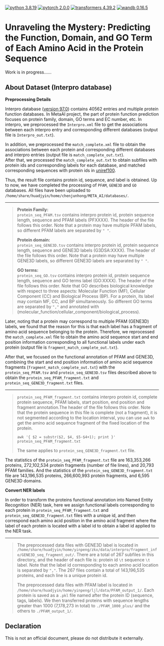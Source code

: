 [![python 3.8.19](https://img.shields.io/badge/python-3.8.19-brightgreen)](https://www.python.org/)
[![pytorch 2.0.0](https://img.shields.io/badge/pytorch-2.0.0-red)](https://pytorch.org/get-started/previous-versions/)
[![transformers 4.39.2](https://img.shields.io/badge/transformers-4.39.2-blue)](https://pypi.org/)
[![wandb 0.16.5](https://img.shields.io/badge/wandb-0.16.5-orange)](https://pypi.org/)
# Unraveling the Mystery: Predicting the Function, Domain, and GO Term of Each Amino Acid in the Protein Sequence                                              
Work is in progress......
        
                
## About Dataset (Interpro database)                      
**Preprocessing Details**                         
                       
Interpro database ([version 97.0](https://ftp.ebi.ac.uk/pub/databases/interpro/current_release/)) contains 40562 entries and multiple protein function databases. In MetaAI project, the part of protein function prediction focuses on protein family, domain, GO terms and EC number, etc.
In interpro, we preprocessed the `Interpro.xml` file to get the associations between each interpro entry and corresponding different databases (output file is `Interpro_out.txt`).
                   
In addition, we preprocessed the `match_complete.xml` file to obtain the associations between each protein and corresponding different databases and interpro entries (output file is `match_complete_out.txt`).     
After that, we processed the `match_complete_out.txt` to obtain subfiles with protein ids and corresponding labels for each database, and matched corresponding sequences with protein ids in [uniref100](https://ftp.uniprot.org/pub/databases/uniprot/uniref/uniref100/Uniref100.fasta.gz).       
      
Thus, the result file contains protein id, sequence, and label is obtained. Up to now, we have completed the processing of `PFAM`, `GENE3D` and `GO` databases. All files have been uploaded to `/home/share/huadjyin/home/chenjunhong/META_AI/databases/`.
                        
---
> **Protein Family:**                 
>  `protein_seq_PFAM.tsv` contains interpro protein id, protein sequence length, sequence and PFAM labels (PFXXXX). The header of the file follows this order. Note that a protein may have multiple PFAM labels, so different PFAM labels are separated by `" "`.            
>         
>       
> **Protein domain:**             
>  `protein_seq_GENE3D.tsv` contains interpro protein id, protein sequence length, sequence and GENE3D labels (G3DSA:XXXX). The header of the file follows this order. Note that a protein may have multiple GENE3D labels, so different GENE3D labels are separated by `" "`.      
>       
> **GO terms:**         
>  `protein_seq_GO.tsv` contains interpro protein id, protein sequence length, sequence and GO terms label (GO:XXXX). The header of the file follows this order. Note that GO describes biological knowledge with respect to three aspects: Molecular Function (MF), Cellular Component (CC) and Biological Process (BP). For a protein, its label may contain MF, CC, and BP simultaneously. So different GO terms are separated by `","` and annotated with (molecular_function/cellular_component/biological_process).           
        
Later, noting that a protein may correspond to multiple PFAM (GENE3D) labels, we found that the reason for this is that each label has a fragment of amino acid sequence belonging to the protein. Therefore, we reprocessed the `match_complete.xml` file to obtain the amino acid sequence start and end position information corresponding to all functional labels under each protein (output file is `fragment_match_complete_out.txt`).

After that, we focused on the functional annotation of PFAM and GENE3D, combining the start and end position information of amino acid sequence fragments (`fragment_match_complete_out.txt`) with the `protein_seq_PFAM.tsv` and `protein_seq_GENE3D.tsv` files described above to obtain the `protein_seq_PFAM_fragment.txt` and `protein_seq_GENE3D_fragment.txt` files.

---
>`protein_seq_PFAM_fragment.txt` contains interpro protein id, complete protein sequence, PFAM labels, start position, end position and fragment annotation.The header of the file follows this order. Note that the protein sequence in this file is complete (not a fragment), it is not segmented according to the location interval, you can use `awk` to get the amino acid sequence fragment of the fixed location of the protein.
>```
>awk '{ $2 = substr($2, $4, $5-$4+1); print }' protein_seq_PFAM_fragment.txt
>```
>The same applies to `protein_seq_GENE3D_fragment.txt` file.

The statistics of the `protein_seq_PFAM_fragment.txt` file are 163,353,266 proteins, 272,102,534 protein fragments (number of file lines), and 20,793 PFAM families. And the statistics of the `protein_seq_GENE3D_fragment.txt` file are 143,196,535 proteins, 266,600,993 protein fragments, and 6,595 GENE3D domains.

**Convert NER labels**  

In order to transform the proteins functional annotation into Named Entity Recognition (NER) task, here we assign functional labels corresponding to each protein in `protein_seq_PFAM_fragment.txt` and `protein_seq_GENE3D_fragment.txt` files with a unique id, and then correspond each amino acid position in the amino acid fragment where the label of each protein is located with a label id to obtain a label id applied to the NER task. 

---
>The preprocessed data files with GENE3D label is located in `/home/share/huadjyin/home/yinpeng/zkx/data/interpro/fragment_info/GENE3D_seq_fragment_out/`. There are a total of 267 subfiles in this directory, and the header of each file is: protein id `\t` sequence `\t` label. Note that the label id corresponding to each amino acid location is separated by `","`. The 267 files contain a total of 143,196,535 proteins, and each line is a unique protein id.
>
>The preprocessed data files with PFAM label is located in `/home/share/huadjyin/home/yinpeng/ljl/data/PFAM_output_1/`. Each protein is saved as a `.pkl` file named after the protein ID (sequence, tags, labels). We then transferred proteins with sequence lengths greater than 1000 (7,178,273 in total) to `./PFAM_1000_plus/` and the others to `./PFAM_output_1/`.


## Declaration      
This is not an official document, please do not distribute it externally.       
            
            
